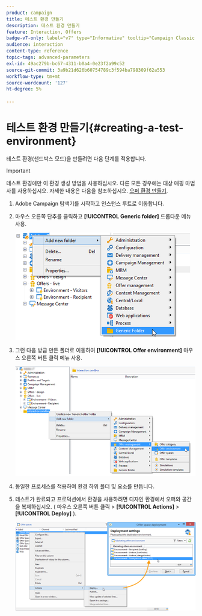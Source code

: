 ```yaml
---
product: campaign
title: 테스트 환경 만들기
description: 테스트 환경 만들기
feature: Interaction, Offers
badge-v7-only: label="v7" type="Informative" tooltip="Campaign Classic v7에만 적용"
audience: interaction
content-type: reference
topic-tags: advanced-parameters
exl-id: 49ac279b-bc67-4311-b0a4-0e23f2a99c52
source-git-commit: 3a9b21d626b60754789c3f594ba798309f62a553
workflow-type: tm+mt
source-wordcount: '127'
ht-degree: 5%

---
```


# 테스트 환경 만들기{#creating-a-test-environment}



테스트 환경(샌드박스 모드)을 만들려면 다음 단계를 적용합니다.

>[!IMPORTANT]
>
>테스트 환경에만 이 환경 생성 방법을 사용하십시오. 다른 모든 경우에는 대상 매핑 마법사를 사용하십시오. 자세한 내용은 다음을 참조하십시오. [오퍼 환경 만들기](../../interaction/using/live-design-environments.md#creating-an-offer-environment).

1. Adobe Campaign 탐색기를 시작하고 인스턴스 루트로 이동합니다.
1. 마우스 오른쪽 단추를 클릭하고 **[!UICONTROL Generic folder]** 드롭다운 메뉴 사용.

   ![](assets/offer_env_creation_001.png)

1. 그런 다음 방금 만든 폴더로 이동하여 **[!UICONTROL Offer environment]** 마우스 오른쪽 버튼 클릭 메뉴 사용.

   ![](assets/offer_env_creation_001bis.png)

1. 동일한 프로세스를 적용하여 환경 하위 폴더 및 요소를 만듭니다.
1. 테스트가 완료되고 프로덕션에서 환경을 사용하려면 디자인 환경에서 오퍼와 공간을 복제하십시오. ( 마우스 오른쪽 버튼 클릭 > **[!UICONTROL Actions]** > **[!UICONTROL Deploy]** ).

   ![](assets/migration_interaction_5.png)
